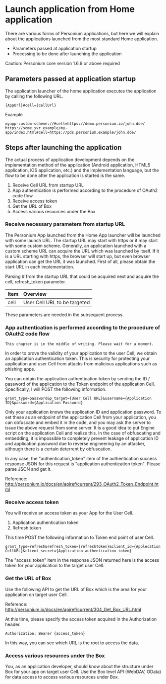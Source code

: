 # Launch application from Home application

There are various forms of Personium applications, but here we will explain about the applications launched from the most standard Home application.  

+ Parameters passed at application startup
+ Processing to be done after launching the application

Caution: Personium core version 1.6.9 or above required

## Parameters passed at application startup

The application launcher of the home application executes the application by calling the following URL.  

    {AppUrl}#cell={cellUrl}

Example

    myapp-custom-scheme://#cell=https://demo.personium.io/john.doe/
    https://some.svr.example/my-app/index.html#cell=https://pds.personium.example/john.doe/

## Steps after launching the application

The actual process of application development depends on the implementation method of the application (Android application, HTML5 application, iOS application, etc.) and the implementation language, but the flow to be done after the application is started is the same.  

1. Receive Cell URL from startup URL
1. App authentication is performed according to the procedure of OAuth2 code flow
1. Receive access token
1. Get the URL of Box
1. Access various resources under the Box

### Receive necessary parameters from startup URL

The Personium App launched from the Home App launcher will be launched with some launch URL. The startup URL may start with https or it may start with some custom scheme. Generally, an application launched with a custom scheme URL can acquire the URL which was launched by itself. If it is a URL starting with https, the browser will start up, but even browser application can get the URL it was launched. First of all, please obtain the start URL in each implementation.  

Parsing # from the startup URL that could be acquired next and acquire the cell, refresh_token parameter.  

|Item|Overview|
|:--|:--|
|cell|User Cell URL to be targeted|

These parameters are needed in the subsequent process.

### App authentication is performed according to the procedure of OAuth2 code flow

` This chapter is in the middle of writing. Please wait for a moment. `

In order to prove the validity of your application to the user Cell, we obtain an application authentication token. This is security for protecting your application and user Cell from attacks from malicious applications such as phishing apps.  

You can obtain the application authentication token by sending the ID / password of the application to the Token endpoint of the application Cell. Specifically, I will POST the following information.

    grant_type=password&p_target={User Cell URL}&username={Application ID}&password={Application Password}

Only your application knows the application ID and application password. To set these as an endpoint of the application Cell from your application, you can obfuscate and embed it in the code, and you may ask the server to issue the above request from some server. It is a good idea to put Engine script on the application Cell and realize this. In the case of obfuscating and embedding, it is impossible to completely prevent leakage of application ID and application password due to reverse engineering by an attacker, although there is a certain deterrent by obfuscation.  

In any case, the "authentication_token" item of the authentication success response JSON for this request is "application authentication token". Please parse JSON and get it.  

Reference: http://personium.io/docs/en/apiref/current/293_OAuth2_Token_Endpoint.html

### Receive access token

You will receive an access token as your App for the User Cell.  

1. Application authentication token
1. Refresh token  

This time POST the following information to Token end point of user Cell.  

    grant_type=refresh&refresh_token={refreshToken}&client_id={Applecation CellURL}&client_secret={Application authentication token}

The "access_token" item in the response JSON returned here is the access token for your application to the target user Cell.

### Get the URL of Box

Use the following API to get the URL of Box which is the area for your application on target user Cell.  

Reference: http://personium.io/docs/en/apiref/current/304_Get_Box_URL.html

At this time, please specify the access token acquired in the Authorization header.  

    Authorization: Bearer {access_token}

In this way, you can see which URL is the root to access the data.

### Access various resources under the Box

You, as an application developer, should know about the structure under Box for your app on target user Cell. Use the Box level API (WebDAV, OData) for data access to access various resources under Box.
